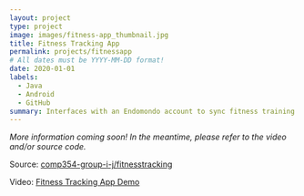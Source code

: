 ```yaml
---
layout: project
type: project
image: images/fitness-app_thumbnail.jpg
title: Fitness Tracking App
permalink: projects/fitnessapp
# All dates must be YYYY-MM-DD format!
date: 2020-01-01
labels:
  - Java
  - Android
  - GitHub
summary: Interfaces with an Endomondo account to sync fitness training data (cycling) and make predictions based on moving averages.
---
```

*More information coming soon! In the meantime, please refer to the video and/or source code.*  

Source: <a href="https://github.com/comp354-group-i-j/fitnesstracking"><i class="large github icon"></i>comp354-group-i-j/fitnesstracking</a>  

Video: <a href="https://www.youtube.com/watch?v=rrMi6l6N2rk"><i class="large youtube icon "></i>Fitness Tracking App Demo</a>